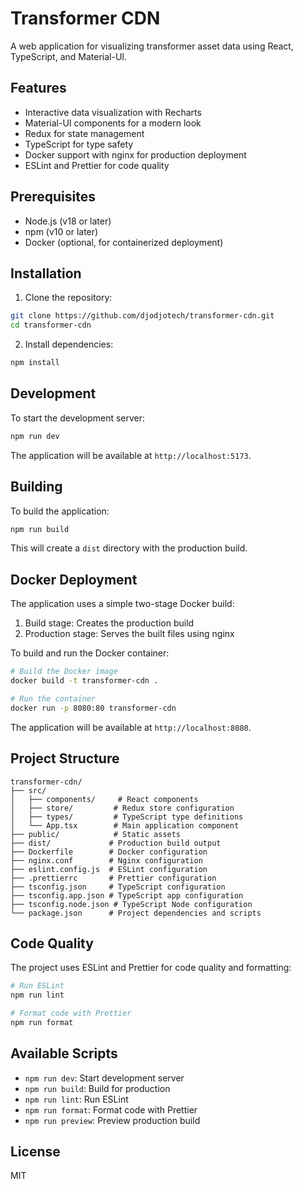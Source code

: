 # Transformer CDN

A web application for visualizing transformer asset data using React, TypeScript, and Material-UI.

## Features

- Interactive data visualization with Recharts
- Material-UI components for a modern look
- Redux for state management
- TypeScript for type safety
- Docker support with nginx for production deployment
- ESLint and Prettier for code quality

## Prerequisites

- Node.js (v18 or later)
- npm (v10 or later)
- Docker (optional, for containerized deployment)

## Installation

1. Clone the repository:
```bash
git clone https://github.com/djodjotech/transformer-cdn.git
cd transformer-cdn
```

2. Install dependencies:
```bash
npm install
```

## Development

To start the development server:

```bash
npm run dev
```

The application will be available at `http://localhost:5173`.

## Building

To build the application:

```bash
npm run build
```

This will create a `dist` directory with the production build.

## Docker Deployment

The application uses a simple two-stage Docker build:
1. Build stage: Creates the production build
2. Production stage: Serves the built files using nginx

To build and run the Docker container:

```bash
# Build the Docker image
docker build -t transformer-cdn .

# Run the container
docker run -p 8080:80 transformer-cdn
```

The application will be available at `http://localhost:8080`.

## Project Structure

```
transformer-cdn/
├── src/
│   ├── components/     # React components
│   ├── store/         # Redux store configuration
│   ├── types/         # TypeScript type definitions
│   └── App.tsx        # Main application component
├── public/            # Static assets
├── dist/             # Production build output
├── Dockerfile        # Docker configuration
├── nginx.conf        # Nginx configuration
├── eslint.config.js  # ESLint configuration
├── .prettierrc       # Prettier configuration
├── tsconfig.json     # TypeScript configuration
├── tsconfig.app.json # TypeScript app configuration
├── tsconfig.node.json # TypeScript Node configuration
└── package.json      # Project dependencies and scripts
```

## Code Quality

The project uses ESLint and Prettier for code quality and formatting:

```bash
# Run ESLint
npm run lint

# Format code with Prettier
npm run format
```

## Available Scripts

- `npm run dev`: Start development server
- `npm run build`: Build for production
- `npm run lint`: Run ESLint
- `npm run format`: Format code with Prettier
- `npm run preview`: Preview production build

## License

MIT
